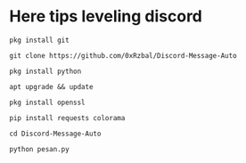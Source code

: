 # Here tips leveling discord
```
pkg install git
```
```
git clone https://github.com/0xRzbal/Discord-Message-Auto
```
```
pkg install python
```
```
apt upgrade && update
```
```
pkg install openssl
```
```
pip install requests colorama
```
```
cd Discord-Message-Auto
```
```
python pesan.py
```
